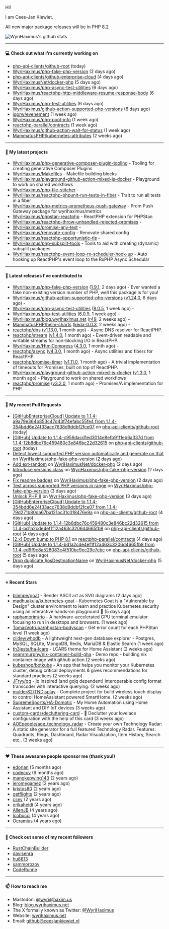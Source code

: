 Hi!

I am Cees-Jan Kiewiet.

All new major package releases will be in PHP 8.2

![WyriHaximus's github stats](https://github-readme-stats.vercel.app/api?username=WyriHaximus&show_icons=true)

---

#### 💻 Check out what I'm currently working on

- [php-api-clients/github-root](https://github.com/php-api-clients/github-root) (today)
- [WyriHaximus/php-fake-php-version](https://github.com/WyriHaximus/php-fake-php-version) (2 days ago)
- [php-api-clients/github-enterprise-cloud](https://github.com/php-api-clients/github-enterprise-cloud) (4 days ago)
- [WyriHaximusNet/docker-php](https://github.com/WyriHaximusNet/docker-php) (5 days ago)
- [WyriHaximus/php-async-test-utilities](https://github.com/WyriHaximus/php-async-test-utilities) (6 days ago)
- [WyriHaximus/reactphp-http-middleware-resume-response-body](https://github.com/WyriHaximus/reactphp-http-middleware-resume-response-body) (6 days ago)
- [WyriHaximus/php-test-utilities](https://github.com/WyriHaximus/php-test-utilities) (6 days ago)
- [WyriHaximus/github-action-supported-php-versions](https://github.com/WyriHaximus/github-action-supported-php-versions) (6 days ago)
- [igorw/evenement](https://github.com/igorw/evenement) (1 week ago)
- [WyriHaximus/php-pool-info](https://github.com/WyriHaximus/php-pool-info) (1 week ago)
- [reactphp-parallel/contracts](https://github.com/reactphp-parallel/contracts) (1 week ago)
- [WyriHaximus/github-action-wait-for-status](https://github.com/WyriHaximus/github-action-wait-for-status) (1 week ago)
- [MammatusPHP/kubernetes-attributes](https://github.com/MammatusPHP/kubernetes-attributes) (2 weeks ago)

---

#### 🌱 My latest projects

- [WyriHaximus/php-generative-composer-plugin-tooling](https://github.com/WyriHaximus/php-generative-composer-plugin-tooling) - Tooling for creating generative Composer Plugins
- [WyriHaximus/Makefiles](https://github.com/WyriHaximus/Makefiles) - Makefile building blocks
- [WyriHaximus/playground-github-action-mixed-js-docker](https://github.com/WyriHaximus/playground-github-action-mixed-js-docker) - Playground to work on shared workflows
- [WyriHaximus/php-tile-stitcher](https://github.com/WyriHaximus/php-tile-stitcher) - 
- [WyriHaximus/reactphp-phpunit-run-tests-in-fiber](https://github.com/WyriHaximus/reactphp-phpunit-run-tests-in-fiber) - Trait to run all tests in a fiber
- [WyriHaximus/php-metrics-prometheus-push-gateway](https://github.com/WyriHaximus/php-metrics-prometheus-push-gateway) - Prom Push Gateway package for wyrihaximus/metrics
- [WyriHaximus/phpstan-reactphp](https://github.com/WyriHaximus/phpstan-reactphp) - ReactPHP extension for PHPStan
- [WyriHaximus/reactphp-throw-unhandled-rejected-promises](https://github.com/WyriHaximus/reactphp-throw-unhandled-rejected-promises) - 
- [WyriHaximus/promise-any-test](https://github.com/WyriHaximus/promise-any-test) - 
- [WyriHaximus/renovate-config](https://github.com/WyriHaximus/renovate-config) - Renovate shared config
- [WyriHaximus/reactphp-opportunistic-tls](https://github.com/WyriHaximus/reactphp-opportunistic-tls) - 
- [WyriHaximus/php-subsplit-tools](https://github.com/WyriHaximus/php-subsplit-tools) - Tools to aid with creating (dynamic) subsplit packages
- [WyriHaximus/reactphp-event-loop-rx-scheduler-hook-up](https://github.com/WyriHaximus/reactphp-event-loop-rx-scheduler-hook-up) - Auto hooking up ReactPHP&#39;s event loop to the RxPHP Async Schedular

---

#### 🔭 Latest releases I've contributed to

- [WyriHaximus/php-fake-php-version](https://github.com/WyriHaximus/php-fake-php-version) ([1.9.1](https://github.com/WyriHaximus/php-fake-php-version/releases/tag/1.9.1), 2 days ago) - Ever wanted a fake non-existing version number of PHP, well this package is for you!
- [WyriHaximus/github-action-supported-php-versions](https://github.com/WyriHaximus/github-action-supported-php-versions) ([v1.24.0](https://github.com/WyriHaximus/github-action-supported-php-versions/releases/tag/v1.24.0), 6 days ago) - 
- [WyriHaximus/php-async-test-utilities](https://github.com/WyriHaximus/php-async-test-utilities) ([8.0.5](https://github.com/WyriHaximus/php-async-test-utilities/releases/tag/8.0.5), 1 week ago) - 
- [WyriHaximus/php-test-utilities](https://github.com/WyriHaximus/php-test-utilities) ([6.0.9](https://github.com/WyriHaximus/php-test-utilities/releases/tag/6.0.9), 1 week ago) - 
- [WyriHaximus/blog.wyrihaximus.net](https://github.com/WyriHaximus/blog.wyrihaximus.net) ([r49](https://github.com/WyriHaximus/blog.wyrihaximus.net/releases/tag/r49), 2 weeks ago) - 
- [MammatusPHP/helm-charts](https://github.com/MammatusPHP/helm-charts) ([keda-0.0.3](https://github.com/MammatusPHP/helm-charts/releases/tag/keda-0.0.3), 2 weeks ago) - 
- [reactphp/dns](https://github.com/reactphp/dns) ([v1.13.0](https://github.com/reactphp/dns/releases/tag/v1.13.0), 1 month ago) - Async DNS resolver for ReactPHP.
- [reactphp/stream](https://github.com/reactphp/stream) ([v1.4.0](https://github.com/reactphp/stream/releases/tag/v1.4.0), 1 month ago) - Event-driven readable and writable streams for non-blocking I/O in ReactPHP.
- [WyriHaximus/HtmlCompress](https://github.com/WyriHaximus/HtmlCompress) ([4.3.0](https://github.com/WyriHaximus/HtmlCompress/releases/tag/4.3.0), 1 month ago) - 
- [reactphp/async](https://github.com/reactphp/async) ([v4.3.0](https://github.com/reactphp/async/releases/tag/v4.3.0), 1 month ago) - Async utilities and fibers for ReactPHP.
- [reactphp/promise-timer](https://github.com/reactphp/promise-timer) ([v1.11.0](https://github.com/reactphp/promise-timer/releases/tag/v1.11.0), 1 month ago) - A trivial implementation of timeouts for Promises, built on top of ReactPHP.
- [WyriHaximus/playground-github-action-mixed-js-docker](https://github.com/WyriHaximus/playground-github-action-mixed-js-docker) ([v1.3.0](https://github.com/WyriHaximus/playground-github-action-mixed-js-docker/releases/tag/v1.3.0), 1 month ago) - Playground to work on shared workflows
- [reactphp/promise](https://github.com/reactphp/promise) ([v3.2.0](https://github.com/reactphp/promise/releases/tag/v3.2.0), 1 month ago) - Promises/A implementation for PHP.

---

#### 🔨 My recent Pull Requests

- [[GitHubEnterpriseCloud] Update to 1.1.4-a9a79e364b853c47d43f74efabc55fe4 from 1.1.4-354bdd6e24f33acc7638d9ddbf2fce07](https://github.com/php-api-clients/github-root/pull/1231) on [php-api-clients/github-root](https://github.com/php-api-clients/github-root) (today)
- [[GitHub] Update to 1.1.4-c956dacd1ed3014e8efb91f1eb6a337d from 1.1.4-12b8dbc76c459480c3e846bc22d32615](https://github.com/php-api-clients/github-root/pull/1230) on [php-api-clients/github-root](https://github.com/php-api-clients/github-root) (today)
- [Detect lowest supported PHP version automatically and generate on that](https://github.com/WyriHaximus/php-fake-php-version/pull/126) on [WyriHaximus/php-fake-php-version](https://github.com/WyriHaximus/php-fake-php-version) (2 days ago)
- [Add ext-random](https://github.com/WyriHaximusNet/docker-php/pull/248) on [WyriHaximusNet/docker-php](https://github.com/WyriHaximusNet/docker-php) (2 days ago)
- [Introduce versions class](https://github.com/WyriHaximus/php-fake-php-version/pull/125) on [WyriHaximus/php-fake-php-version](https://github.com/WyriHaximus/php-fake-php-version) (2 days ago)
- [Fix readme badges](https://github.com/WyriHaximus/php-fake-php-version/pull/124) on [WyriHaximus/php-fake-php-version](https://github.com/WyriHaximus/php-fake-php-version) (2 days ago)
- [Test across supported PHP versions in range](https://github.com/WyriHaximus/php-fake-php-version/pull/118) on [WyriHaximus/php-fake-php-version](https://github.com/WyriHaximus/php-fake-php-version) (3 days ago)
- [Unlock PHP 8](https://github.com/WyriHaximus/php-fake-php-version/pull/117) on [WyriHaximus/php-fake-php-version](https://github.com/WyriHaximus/php-fake-php-version) (3 days ago)
- [[GitHubEnterpriseCloud] Update to 1.1.4-354bdd6e24f33acc7638d9ddbf2fce07 from 1.1.4-79d271b80da67ba121ac31c018476e9a](https://github.com/php-api-clients/github-root/pull/1229) on [php-api-clients/github-root](https://github.com/php-api-clients/github-root) (4 days ago)
- [[GitHub] Update to 1.1.4-12b8dbc76c459480c3e846bc22d32615 from 1.1.4-bd1a2cde4ef1f12a463c3206d4665fb8](https://github.com/php-api-clients/github-root/pull/1228) on [php-api-clients/github-root](https://github.com/php-api-clients/github-root) (4 days ago)
- [[2.x] Down bump to PHP 8.1](https://github.com/reactphp-parallel/contracts/pull/11) on [reactphp-parallel/contracts](https://github.com/reactphp-parallel/contracts) (4 days ago)
- [[GitHub] Update to 1.1.4-bd1a2cde4ef1f12a463c3206d4665fb8 from 1.1.4-ed9f9c8a528083c4f510bc9ec29e7cbc](https://github.com/php-api-clients/github-root/pull/1227) on [php-api-clients/github-root](https://github.com/php-api-clients/github-root) (5 days ago)
- [Drop duplicate $osDestinationName](https://github.com/WyriHaximusNet/docker-php/pull/247) on [WyriHaximusNet/docker-php](https://github.com/WyriHaximusNet/docker-php) (5 days ago)

---

#### ⭐ Recent Stars

- [blampe/goat](https://github.com/blampe/goat) - Render ASCII art as SVG diagrams (2 days ago)
- [madhuakula/kubernetes-goat](https://github.com/madhuakula/kubernetes-goat) - Kubernetes Goat is a &#34;Vulnerable by Design&#34; cluster environment to learn and practice Kubernetes security using an interactive hands-on playground 🚀 (5 days ago)
- [raphamorim/rio](https://github.com/raphamorim/rio) - A hardware-accelerated GPU terminal emulator focusing to run in desktops and browsers. (1 week ago)
- [TomasVotruba/phpstan-bodyscan](https://github.com/TomasVotruba/phpstan-bodyscan) - Get error count for each PHPStan level (1 week ago)
- [clidey/whodb](https://github.com/clidey/whodb) - A lightweight next-gen database explorer - Postgres, MySQL, SQLite, MongoDB, Redis, MariaDB &amp; Elastic Search (1 week ago)
- [th3jesta/ha-lcars](https://github.com/th3jesta/ha-lcars) - LCARS theme for Home Assistant (2 weeks ago)
- [seanrmurphy/nix-container-build-gha](https://github.com/seanrmurphy/nix-container-build-gha) - Demo repo - building nix container image with github action (2 weeks ago)
- [kubeshop/botkube](https://github.com/kubeshop/botkube) - An app that helps you monitor your Kubernetes cluster, debug critical deployments &amp; gives recommendations for standard practices (2 weeks ago)
- [JFryy/qq](https://github.com/JFryy/qq) - jq inspired (and gojq dependent) interoperable config format transcoder with interactive querying. (2 weeks ago)
- [mulder82/TNDisplay](https://github.com/mulder82/TNDisplay) - Complete project for build wireless touch display to control HomeAssistant powered SmartHome. (2 weeks ago)
- [SupremeSports/HA-Domotic](https://github.com/SupremeSports/HA-Domotic) - My Home Automation using Home Assistant and DIY IoT devices (3 weeks ago)
- [custom-cards/decluttering-card](https://github.com/custom-cards/decluttering-card) - 🧹 Declutter your lovelace configuration with the help of this card (3 weeks ago)
- [AOEpeople/aoe_technology_radar](https://github.com/AOEpeople/aoe_technology_radar) - Create your own Technology Radar: A static site generator for a full featured Technology Radar. Features: Quadrants, Rings, Dashboard, Radar Visualization, Item History, Search etc.. (3 weeks ago)

---

#### ❤️ These awesome people sponsor me (thank you!)

- [edorian](https://github.com/edorian) (5 months ago)
- [codecov](https://github.com/codecov) (9 months ago)
- [mangkepwing143](https://github.com/mangkepwing143) (2 years ago)
- [jeromegamez](https://github.com/jeromegamez) (2 years ago)
- [kristos80](https://github.com/kristos80) (2 years ago)
- [getflights](https://github.com/getflights) (2 years ago)
- [csev](https://github.com/csev) (2 years ago)
- [erikaheidi](https://github.com/erikaheidi) (4 years ago)
- [AllenJB](https://github.com/AllenJB) (4 years ago)
- [lcobucci](https://github.com/lcobucci) (4 years ago)
- [Ocramius](https://github.com/Ocramius) (4 years ago)

---

#### 👯 Check out some of my recent followers

- [RustChainBuilder](https://github.com/RustChainBuilder)
- [davisenra](https://github.com/davisenra)
- [hu8813](https://github.com/hu8813)
- [sammorozov](https://github.com/sammorozov)
- [CodeRunne](https://github.com/CodeRunne)

---

#### 📫 How to reach me

- Mastodon: [@wyri@haxim.us](https://toot-toot.wyrihaxim.us/@wyri)
- Blog: [blog.wyrihaximus.net](https://blog.wyrihaximus.net/)
- The X formally known as Twitter: [@WyriHaximus](https://twitter.com/WyriHaximus)
- Website: [wyrihaximus.net](https://wyrihaximus.net/)
- Email: [github@ceesjankiewiet.nl](mailto:github@ceesjankiewiet.nl)
